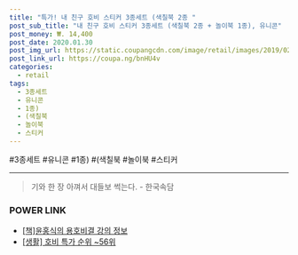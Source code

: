 ```yaml
--- 
title: "특가! 내 친구 호비 스티커 3종세트 (색칠북 2종 " 
post_sub_title: "내 친구 호비 스티커 3종세트 (색칠북 2종 + 놀이북 1종), 유니콘" 
post_money: ₩. 14,400 
post_date: 2020.01.30 
post_img_url: https://static.coupangcdn.com/image/retail/images/2019/02/21/10/5/afd4665a-a3c8-4508-b8a6-2744e9787831.jpg 
post_link_url: https://coupa.ng/bnHU4v 
categories: 
  - retail 
tags: 
  - 3종세트 
  - 유니콘 
  - 1종) 
  - (색칠북 
  - 놀이북 
  - 스티커 
--- 
```

  #3종세트 #유니콘 #1종) #(색칠북 #놀이북 #스티커 
<hr> 

> 기와 한 장 아껴서 대들보 썩는다. - 한국속담 


### POWER LINK

* <a href="https://blog.naver.com/fasyy4321/221761179859" target="_blank">[책]윤홍식의 용호비결 강의 정보</a>
* <a href="https://blog.naver.com/sakai111/221789612738" target="_blank"> [생활] 호비 특가 순위 ~56위</a>

